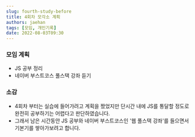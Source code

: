 ```yaml
---
slug: fourth-study-before
title: 4회차 모각소 계획
authors: jaehan
tags: [모임, 개인기록]
date: 2022-08-03T09:30
---
```


### 모임 계획

- JS 공부 정리
- 네이버 부스트코스 풀스택 강좌 듣기

### 소감

- 4회차 부터는 실습에 들어가려고 계획을 짰었지만 단시간 내에 JS를 통달할 정도로 완전히 공부하기는 어렵다고 판단하였습니다.
- 그래서 남은 시간동안 JS 공부와 네이버 부스트코스인 '웹 풀스택 강좌'를 들으면서 기본기를 쌓아가보려고 합니다.
